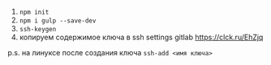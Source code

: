 1. `npm init`  
2. `npm i gulp --save-dev` 
3. `ssh-keygen`  
4. копируем содержимое ключа в ssh settings gitlab
https://clck.ru/EhZjq

p.s. на линуксе после создания ключа `ssh-add <имя ключа>`   
